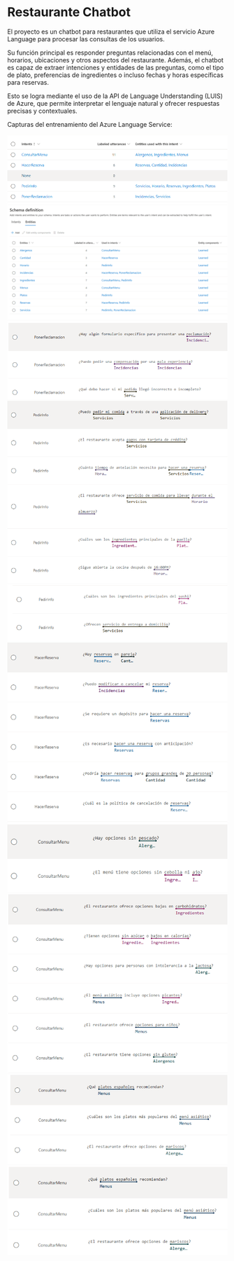 # Restaurante Chatbot

El proyecto es un chatbot para restaurantes que utiliza el servicio Azure Language para procesar las consultas de los usuarios. 

Su función principal es responder preguntas relacionadas con el menú, horarios, ubicaciones y otros aspectos del restaurante. Además, el chatbot es capaz de extraer intenciones y entidades de las preguntas, como el tipo de plato, preferencias de ingredientes o incluso fechas y horas específicas para reservas. 

Esto se logra mediante el uso de la API de Language Understanding (LUIS) de Azure, que permite interpretar el lenguaje natural y ofrecer respuestas precisas y contextuales.

Capturas del entrenamiento del Azure Language Service:

![Azure_image](img01.png)
![Azure_image](img02.png)
![Azure_image](img03.png)
![Azure_image](img04.png)
![Azure_image](img05.png)
![Azure_image](img06.png)
![Azure_image](img07.png)
![Azure_image](img08.png)
![Azure_image](img09.png)
![Azure_image](img10.png)
